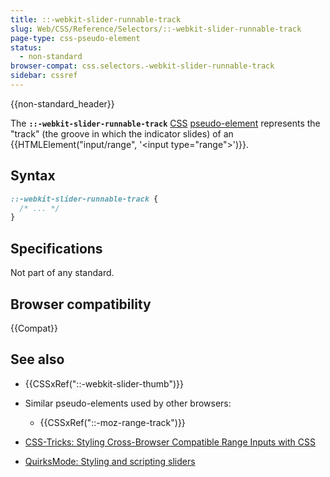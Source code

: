 ```yaml
---
title: ::-webkit-slider-runnable-track
slug: Web/CSS/Reference/Selectors/::-webkit-slider-runnable-track
page-type: css-pseudo-element
status:
  - non-standard
browser-compat: css.selectors.-webkit-slider-runnable-track
sidebar: cssref
---
```


{{non-standard_header}}

The **`::-webkit-slider-runnable-track`** [CSS](/en-US/docs/Web/CSS) [pseudo-element](/en-US/docs/Web/CSS/Reference/Selectors/Pseudo-elements) represents the "track" (the groove in which the indicator slides) of an {{HTMLElement("input/range", '&lt;input type="range"&gt;')}}.

## Syntax

```css
::-webkit-slider-runnable-track {
  /* ... */
}
```

## Specifications

Not part of any standard.

## Browser compatibility

{{Compat}}

## See also

- {{CSSxRef("::-webkit-slider-thumb")}}
- Similar pseudo-elements used by other browsers:
  - {{CSSxRef("::-moz-range-track")}}

- [CSS-Tricks: Styling Cross-Browser Compatible Range Inputs with CSS](https://css-tricks.com/styling-cross-browser-compatible-range-inputs-css/)
- [QuirksMode: Styling and scripting sliders](https://www.quirksmode.org/blog/archives/2015/11/styling_and_scr.html)
